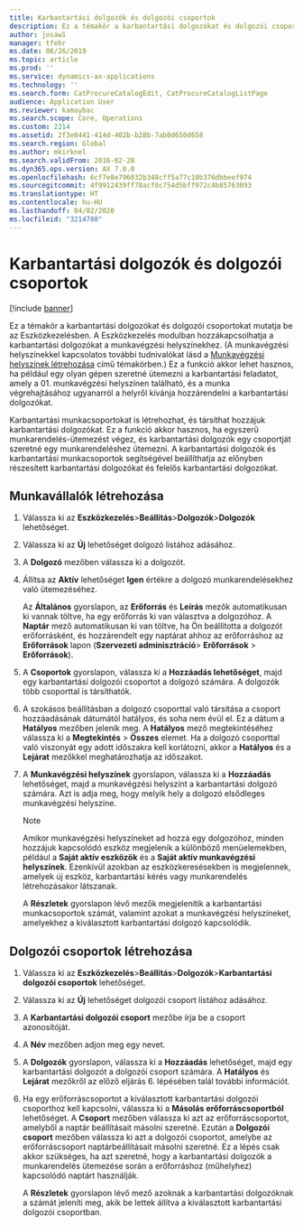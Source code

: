 ```yaml
---
title: Karbantartási dolgozók és dolgozói csoportok
description: Ez a témakör a karbantartási dolgozókat és dolgozói csoportokat mutatja be az Eszközkezelésben.
author: josaw1
manager: tfehr
ms.date: 06/26/2019
ms.topic: article
ms.prod: ''
ms.service: dynamics-ax-applications
ms.technology: ''
ms.search.form: CatProcureCatalogEdit, CatProcureCatalogListPage
audience: Application User
ms.reviewer: kamaybac
ms.search.scope: Core, Operations
ms.custom: 2214
ms.assetid: 2f3e0441-414d-402b-b28b-7ab0d650d658
ms.search.region: Global
ms.author: mkirknel
ms.search.validFrom: 2016-02-28
ms.dyn365.ops.version: AX 7.0.0
ms.openlocfilehash: 6cf7e8e796032b348cff5a77c10b376dbbeef974
ms.sourcegitcommit: 4f9912439ff78acf0c754d5bff972c4b85763093
ms.translationtype: HT
ms.contentlocale: hu-HU
ms.lasthandoff: 04/02/2020
ms.locfileid: "3214780"
---
```

# <a name="maintenance-workers-and-worker-groups"></a>Karbantartási dolgozók és dolgozói csoportok

[!include [banner](../../includes/banner.md)]

 

Ez a témakör a karbantartási dolgozókat és dolgozói csoportokat mutatja be az Eszközkezelésben. A Eszközkezelés modulban hozzákapcsolhatja a karbantartási dolgozókat a munkavégzési helyszínekhez. (A munkavégzési helyszínekkel kapcsolatos további tudnivalókat lásd a [Munkavégzési helyszínek létrehozása](../functional-locations/create-functional-locations.md) című témakörben.) Ez a funkció akkor lehet hasznos, ha például egy olyan gépen szeretné ütemezni a karbantartási feladatot, amely a 01. munkavégzési helyszínen található, és a munka végrehajtásához ugyanarról a helyről kívánja hozzárendelni a karbantartási dolgozókat.

Karbantartási munkacsoportokat is létrehozhat, és társíthat hozzájuk karbantartási dolgozókat. Ez a funkció akkor hasznos, ha egyszerű munkarendelés-ütemezést végez, és karbantartási dolgozók egy csoportját szeretné egy munkarendeléshez ütemezni. A karbantartási dolgozók és karbantartási munkacsoportok segítségével beállíthatja az előnyben részesített karbantartási dolgozókat és felelős karbantartási dolgozókat. 


## <a name="create-workers"></a>Munkavállalók létrehozása

1. Válassza ki az **Eszközkezelés**\>**Beállítás**\>**Dolgozók**\>**Dolgozók**  lehetőséget.
2. Válassza ki az **Új** lehetőséget dolgozó listához adásához.
3. A **Dolgozó** mezőben válassza ki a dolgozót.
4. Állítsa az **Aktív** lehetőséget **Igen** értékre a dolgozó munkarendelésekhez való ütemezéséhez.

    Az **Általános** gyorslapon, az **Erőforrás** és **Leírás** mezők automatikusan ki vannak töltve, ha egy erőforrás ki van választva a dolgozóhoz. A **Naptár** mező automatikusan ki van töltve, ha Ön beállította a dolgozót erőforrásként, és hozzárendelt egy naptárat ahhoz az erőforráshoz az **Erőforrások** lapon (**Szervezeti adminisztráció**\> **Erőforrások** \> **Erőforrások**).

5. A **Csoportok** gyorslapon, válassza ki a **Hozzáadás lehetőséget**, majd egy karbantartási dolgozói csoportot a dolgozó számára. A dolgozók több csoporttal is társíthatók.
6. A szokásos beállításban a dolgozó csoporttal való társítása a csoport hozzáadásának dátumától hatályos, és soha nem évül el. Ez a dátum a **Hatályos** mezőben jelenik meg. A **Hatályos** mező megtekintéséhez válassza ki a **Megtekintés** \> **Összes** elemet. Ha a dolgozó csoporttal való viszonyát egy adott időszakra kell korlátozni, akkor a **Hatályos** és a **Lejárat** mezőkkel meghatározhatja az időszakot.
7. A **Munkavégzési helyszínek** gyorslapon, válassza ki a **Hozzáadás** lehetőséget, majd a munkavégzési helyszínt a karbantartási dolgozó számára. Azt is adja meg, hogy melyik hely a dolgozó elsődleges munkavégzési helyszíne.

    > [!NOTE]
    > Amikor munkavégzési helyszíneket ad hozzá egy dolgozóhoz, minden hozzájuk kapcsolódó eszköz megjelenik a különböző menüelemekben, például a **Saját aktív eszközök** és a **Saját aktív munkavégzési helyszínek**. Ezenkívül azokban az eszközkeresésekben is megjelennek, amelyek új eszköz, karbantartási kérés vagy munkarendelés létrehozásakor látszanak.

    A **Részletek** gyorslapon lévő mezők megjelenítik a karbantartási munkacsoportok számát, valamint azokat a munkavégzési helyszíneket, amelyekhez a kiválasztott karbantartási dolgozó kapcsolódik.

## <a name="create-worker-groups"></a>Dolgozói csoportok létrehozása

1. Válassza ki az **Eszközkezelés**\>**Beállítás**\>**Dolgozók**\>**Karbantartási dolgozói csoportok** lehetőséget.
2. Válassza ki az **Új** lehetőséget dolgozói csoport listához adásához.
3. A **Karbantartási dolgozói csoport** mezőbe írja be a csoport azonosítóját.
4. A **Név** mezőben adjon meg egy nevet.
5. A **Dolgozók** gyorslapon, válassza ki a **Hozzáadás** lehetőséget, majd egy karbantartási dolgozót a dolgozói csoport számára. A **Hatályos** és **Lejárat** mezőkről az előző eljárás 6. lépésében talál további információt.
6. Ha egy erőforráscsoportot a kiválasztott karbantartási dolgozói csoporthoz kell kapcsolni, válassza ki a **Másolás erőforráscsoportból** lehetőséget. A **Csoport** mezőben válassza ki azt az erőforráscsoportot, amelyből a naptár beállításait másolni szeretné. Ezután a **Dolgozói csoport** mezőben válassza ki azt a dolgozói csoportot, amelybe az erőforráscsoport naptárbeállításait másolni szeretné. Ez a lépés csak akkor szükséges, ha azt szeretné, hogy a karbantartási dolgozók a munkarendelés ütemezése során a erőforráshoz (műhelyhez) kapcsolódó naptárt használják.

    A **Részletek** gyorslapon lévő mező azoknak a karbantartási dolgozóknak a számát jeleníti meg, akik be lettek állítva a kiválasztott karbantartási dolgozói csoportban.
